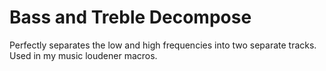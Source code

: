 # Bass and Treble Decompose
Perfectly separates the low and high frequencies into two separate tracks. Used in my music loudener macros.

